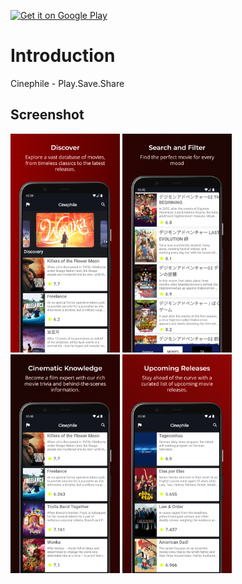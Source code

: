 <a href='https://play.google.com/store/apps/details?id=com.lagingoding.cinephile&pcampaignid=pcampaignidMKT-Other-global-all-co-prtnr-py-PartBadge-Mar2515-1'><img alt='Get it on Google Play' src='https://play.google.com/intl/en_us/badges/static/images/badges/en_badge_web_generic.png' height="150"/></a>

# Introduction

Cinephile - Play.Save.Share

## Screenshot

<img src="./assets/1.png" alt="img 1" height="350"> <img src="./assets/2.png" alt="img 2" height="350"> <img src="./assets/3.png" alt="img 3" height="350"> <img src="./assets/4.png" alt="img 4" height="350">